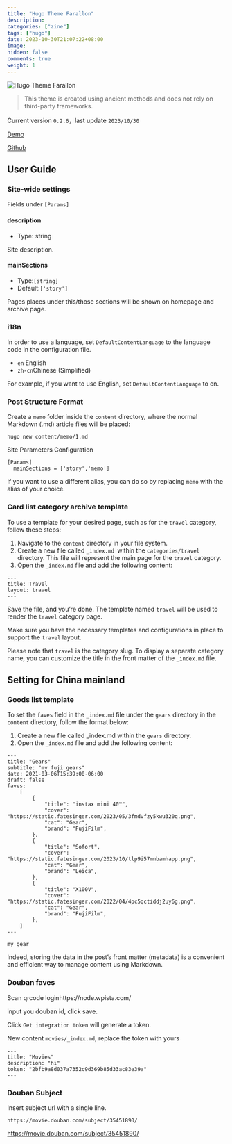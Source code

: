 ```yaml
---
title: "Hugo Theme Farallon"
description:
categories: ["zine"]
tags: ["hugo"]
date: 2023-10-30T21:07:22+08:00
image:
hidden: false
comments: true
weight: 1
---
```


![Hugo Theme Farallon](https://static.fatesinger.com/2023/06/u1ak8xgmyn9ec24r.png)

> This theme is created using ancient methods and does not rely on third-party frameworks.

Current version `0.2.6`，last update `2023/10/30`

[Demo](https://bigfa.github.io/hugo-theme-farallon/)

[Github](https://github.com/bigfa/hugo-theme-farallon)

## User Guide

### Site-wide settings

Fields under `[Params]`

#### description

-   Type: string

Site description.

#### mainSections

-   Type:`[string]`
-   Default:`['story']`

Pages places under this/those sections will be shown on homepage and archive page.

### i18n

In order to use a language, set `DefaultContentLanguage` to the language code in the configuration file.

-   `en` English
-   `zh-cn`Chinese (Simplified)

For example, if you want to use English, set `DefaultContentLanguage` to en.

### Post Structure Format

Create a `memo` folder inside the `content` directory, where the normal Markdown (.md) article files will be placed:

```
hugo new content/memo/1.md
```

Site Parameters Configuration

```
[Params]
  mainSections = ['story','memo']
```

If you want to use a different alias, you can do so by replacing `memo` with the alias of your choice.

### Card list category archive template

To use a template for your desired page, such as for the `travel` category, follow these steps:

1. Navigate to the `content` directory in your file system.
2. Create a new file called `_index.md `within the `categories/travel` directory. This file will represent the main page for the `travel` category.
3. Open the `_index.md` file and add the following content:

```
---
title: Travel
layout: travel
---
```

Save the file, and you’re done. The template named `travel` will be used to render the `travel` category page.

Make sure you have the necessary templates and configurations in place to support the `travel` layout.

Please note that `travel` is the category slug. To display a separate category name, you can customize the title in the front matter of the `_index.md` file.

## Setting for China mainland

### Goods list template

To set the `faves` field in the `_index.md` file under the `gears` directory in the `content` directory, follow the format below:

1. Create a new file called \_index.md within the `gears` directory.
2. Open the `_index.md` file and add the following content:

```
---
title: "Gears"
subtitle: "my fuji gears"
date: 2021-03-06T15:39:00-06:00
draft: false
faves:
    [
        {
            "title": "instax mini 40™",
            "cover": "https://static.fatesinger.com/2023/05/3fmdvfzy5kwu320q.png",
            "cat": "Gear",
            "brand": "FujiFilm",
        },
        {
            "title": "Sofort",
            "cover": "https://static.fatesinger.com/2023/10/tlp9i57mnbamhapp.png",
            "cat": "Gear",
            "brand": "Leica",
        },
        {
            "title": "X100V",
            "cover": "https://static.fatesinger.com/2022/04/4pc5qctiddj2uy6g.png",
            "cat": "Gear",
            "brand": "FujiFilm",
        },
    ]
---

my gear

```

Indeed, storing the data in the post’s front matter (metadata) is a convenient and efficient way to manage content using Markdown.

### Douban faves

Scan qrcode loginhttps://node.wpista.com/

input you douban id, click save.

Click `Get integration token` will generate a token.

New content `movies/_index.md`, replace the token with yours

```
---
title: "Movies"
description: "hi"
token: "2bfb9a8d037a7352c9d369b85d33ac83e39a"
---

```

### Douban Subject

Insert subject url with a single line.

`https://movie.douban.com/subject/35451890/`

https://movie.douban.com/subject/35451890/
